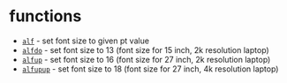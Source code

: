 # functions

- [`alf`](./alf) - set font size to given pt value
- [`alfdo`](./alfdo) - set font size to 13 (font size for 15 inch, 2k resolution laptop)
- [`alfup`](./alfup) - set font size to 16 (font size for 27 inch, 2k resolution laptop)
- [`alfupup`](./alfupup) - set font size to 18 (font size for 27 inch, 4k resolution laptop)
